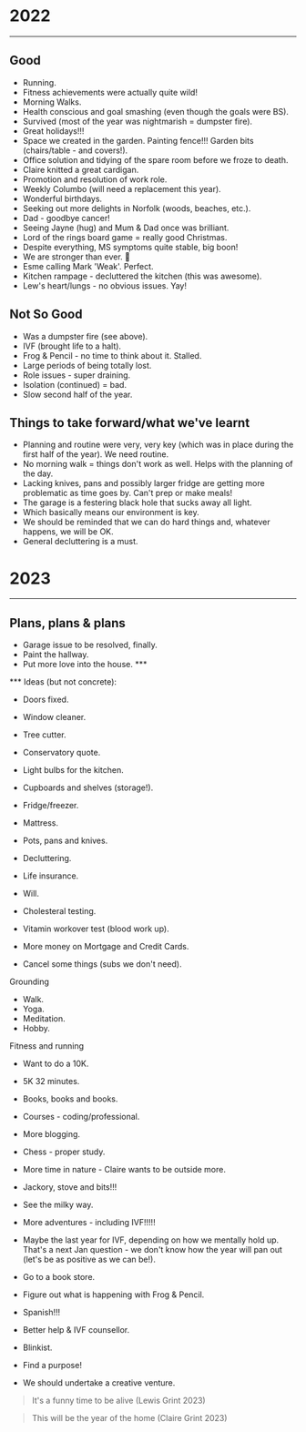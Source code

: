 
# 2022
---

## Good

- Running.
- Fitness achievements were actually quite wild!
- Morning Walks.
- Health conscious and goal smashing (even though the goals were BS).
- Survived (most of the year was nightmarish = dumpster fire).
- Great holidays!!!
- Space we created in the garden. Painting fence!!! Garden bits (chairs/table - and covers!).
- Office solution and tidying of the spare room before we froze to death.
- Claire knitted a great cardigan.
- Promotion and resolution of work role.
- Weekly Columbo (will need a replacement this year).
- Wonderful birthdays.
- Seeking out more delights in Norfolk (woods, beaches, etc.).
- Dad - goodbye cancer!
- Seeing Jayne (hug) and Mum & Dad once was brilliant.
- Lord of the rings board game = really good Christmas.
- Despite everything, MS symptoms quite stable, big boon!
- We are stronger than ever. 💞
- Esme calling Mark 'Weak'. Perfect.
- Kitchen rampage - decluttered the kitchen (this was awesome).
- Lew's heart/lungs - no obvious issues. Yay!

## Not So Good

- Was a dumpster fire (see above).
- IVF (brought life to a halt).
- Frog & Pencil - no time to think about it. Stalled.
- Large periods of being totally lost.
- Role issues - super draining.
- Isolation (continued) = bad.
- Slow second half of the year.

## Things to take forward/what we've learnt

- Planning and routine were very, very key (which was in place during the first half of the year). We need routine.
- No morning walk = things don't work as well. Helps with the planning of the day.
- Lacking knives, pans and possibly larger fridge are getting more problematic as time goes by. Can't prep or make meals!
- The garage is a festering black hole that sucks away all light.
- Which basically means our environment is key.
- We should be reminded that we can do hard things and, whatever happens, we will be OK.
- General decluttering is a must.

# 2023
---

## Plans, plans & plans

- Garage issue to be resolved, finally.
- Paint the hallway.
- Put more love into the house. ***

*** Ideas (but not concrete):
- Doors fixed.
- Window cleaner.
- Tree cutter.
- Conservatory quote.
- Light bulbs for the kitchen.
- Cupboards and shelves (storage!).
- Fridge/freezer.
- Mattress.
- Pots, pans and knives.
- Decluttering.

- Life insurance.
- Will.
- Cholesteral testing.
- Vitamin workover test (blood work up).
- More money on Mortgage and Credit Cards.
- Cancel some things (subs we don't need).

Grounding
- Walk.
- Yoga.
- Meditation.
- Hobby.

Fitness and running
- Want to do a 10K.
- 5K 32 minutes.

- Books, books and books.
- Courses - coding/professional.
- More blogging.
- Chess - proper study.
- More time in nature - Claire wants to be outside more.
- Jackory, stove and bits!!!
- See the milky way.
- More adventures - including IVF!!!!!
- Maybe the last year for IVF, depending on how we mentally hold up. That's a next Jan question - we don't know how the year will pan out (let's be as positive as we can be!).
- Go to a book store.
- Figure out what is happening with Frog & Pencil.
- Spanish!!!
- Better help & IVF counsellor.
- Blinkist.
- Find a purpose!
- We should undertake a creative venture.

> It's a funny time to be alive (Lewis Grint 2023)

> This will be the year of the home (Claire Grint 2023)
